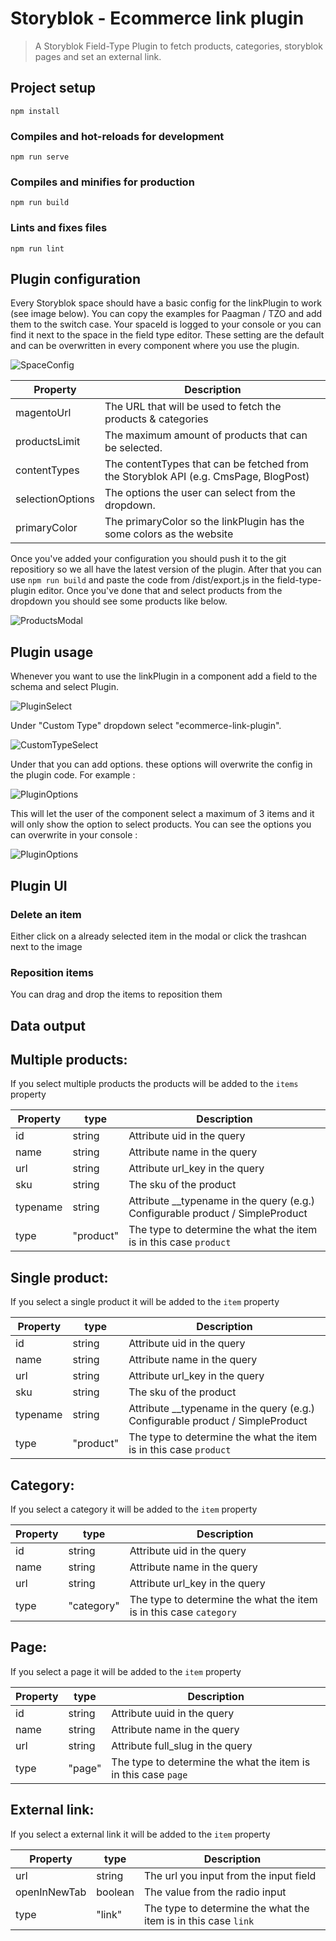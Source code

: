 # Storyblok - Ecommerce link plugin

> A Storyblok Field-Type Plugin to fetch products, categories, storyblok pages and set an external link.

## Project setup

```
npm install
```

### Compiles and hot-reloads for development

```
npm run serve
```

### Compiles and minifies for production

```
npm run build
```

### Lints and fixes files

```
npm run lint
```

## Plugin configuration

Every Storyblok space should have a basic config for the linkPlugin to work (see image below). You can copy the examples for Paagman / TZO and add them to the switch case. Your spaceId is logged to your console or you can find it next to the space in the field type editor. These setting are the default and can be overwritten in every component where you use the plugin.

![SpaceConfig](public/images/space-config.png)

| Property         | Description                                                                          |
| ---------------- | ------------------------------------------------------------------------------------ |
| magentoUrl       | The URL that will be used to fetch the products & categories                         |
| productsLimit    | The maximum amount of products that can be selected.                                 |
| contentTypes     | The contentTypes that can be fetched from the Storyblok API (e.g. CmsPage, BlogPost) |
| selectionOptions | The options the user can select from the dropdown.                                   |
| primaryColor     | The primaryColor so the linkPlugin has the some colors as the website                |

Once you've added your configuration you should push it to the git repositiory so we all have the latest version of the plugin. After that you can use `npm run build` and paste the code from /dist/export.js in the field-type-plugin editor. Once you've done that and select products from the dropdown you should see some products like below.

![ProductsModal](public/images/products-modal.png)

## Plugin usage

Whenever you want to use the linkPlugin in a component add a field to the schema and select Plugin.

![PluginSelect](public/images/plugin-select.png)

Under "Custom Type" dropdown select "ecommerce-link-plugin".

![CustomTypeSelect](public/images/custom-type-select.png)

Under that you can add options. these options will overwrite the config in the plugin code. For example :

![PluginOptions](public/images/plugin-options.png)

This will let the user of the component select a maximum of 3 items and it will only show the option to select products. You can see the options you can overwrite in your console :

![PluginOptions](public/images/console-config.png)

## Plugin UI

### Delete an item

Either click on a already selected item in the modal or click the trashcan next to the image

### Reposition items

You can drag and drop the items to reposition them

## Data output

## Multiple products:

If you select multiple products the products will be added to the `items` property

| Property | type      | Description                                                                     |
| -------- | --------- | ------------------------------------------------------------------------------- |
| id       | string    | Attribute uid in the query                                                      |
| name     | string    | Attribute name in the query                                                     |
| url      | string    | Attribute url_key in the query                                                  |
| sku      | string    | The sku of the product                                                          |
| typename | string    | Attribute \_\_typename in the query (e.g.) Configurable product / SimpleProduct |
| type     | "product" | The type to determine the what the item is in this case `product`               |

## Single product:

If you select a single product it will be added to the `item` property

| Property | type      | Description                                                                     |
| -------- | --------- | ------------------------------------------------------------------------------- |
| id       | string    | Attribute uid in the query                                                      |
| name     | string    | Attribute name in the query                                                     |
| url      | string    | Attribute url_key in the query                                                  |
| sku      | string    | The sku of the product                                                          |
| typename | string    | Attribute \_\_typename in the query (e.g.) Configurable product / SimpleProduct |
| type     | "product" | The type to determine the what the item is in this case `product`               |

## Category:

If you select a category it will be added to the `item` property

| Property | type       | Description                                                        |
| -------- | ---------- | ------------------------------------------------------------------ |
| id       | string     | Attribute uid in the query                                         |
| name     | string     | Attribute name in the query                                        |
| url      | string     | Attribute url_key in the query                                     |
| type     | "category" | The type to determine the what the item is in this case `category` |

## Page:

If you select a page it will be added to the `item` property

| Property | type   | Description                                                    |
| -------- | ------ | -------------------------------------------------------------- |
| id       | string | Attribute uuid in the query                                    |
| name     | string | Attribute name in the query                                    |
| url      | string | Attribute full_slug in the query                               |
| type     | "page" | The type to determine the what the item is in this case `page` |

## External link:

If you select a external link it will be added to the `item` property

| Property     | type    | Description                                                    |
| ------------ | ------- | -------------------------------------------------------------- |
| url          | string  | The url you input from the input field                         |
| openInNewTab | boolean | The value from the radio input                                 |
| type         | "link"  | The type to determine the what the item is in this case `link` |
